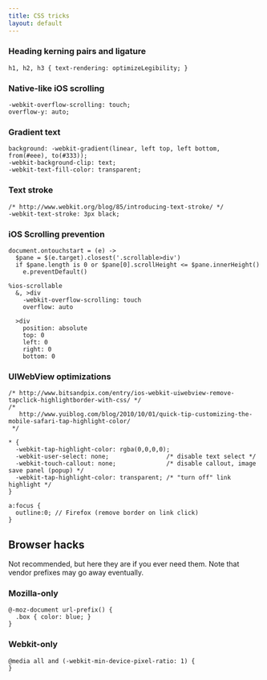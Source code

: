 ```yaml
---
title: CSS tricks
layout: default
---
```


### Heading kerning pairs and ligature

    h1, h2, h3 { text-rendering: optimizeLegibility; }

### Native-like iOS scrolling

    -webkit-overflow-scrolling: touch;
    overflow-y: auto;

### Gradient text

    background: -webkit-gradient(linear, left top, left bottom, from(#eee), to(#333));
    -webkit-background-clip: text;
    -webkit-text-fill-color: transparent;

### Text stroke

    /* http://www.webkit.org/blog/85/introducing-text-stroke/ */
    -webkit-text-stroke: 3px black;

### iOS Scrolling prevention

    document.ontouchstart = (e) ->
      $pane = $(e.target).closest('.scrollable>div')
      if $pane.length is 0 or $pane[0].scrollHeight <= $pane.innerHeight()
        e.preventDefault()

    %ios-scrollable
      &, >div
        -webkit-overflow-scrolling: touch
        overflow: auto

      >div
        position: absolute
        top: 0
        left: 0
        right: 0
        bottom: 0

### UIWebView optimizations

    /* http://www.bitsandpix.com/entry/ios-webkit-uiwebview-remove-tapclick-highlightborder-with-css/ */
    /* 
       http://www.yuiblog.com/blog/2010/10/01/quick-tip-customizing-the-mobile-safari-tap-highlight-color/ 
     */

    * {
      -webkit-tap-highlight-color: rgba(0,0,0,0);
      -webkit-user-select: none;                /* disable text select */
      -webkit-touch-callout: none;              /* disable callout, image save panel (popup) */
      -webkit-tap-highlight-color: transparent; /* "turn off" link highlight */
    }

    a:focus {
      outline:0; // Firefox (remove border on link click)
    }

Browser hacks
-------------

Not recommended, but here they are if you ever need them. Note that vendor 
prefixes may go away eventually.

### Mozilla-only

    @-moz-document url-prefix() {
      .box { color: blue; }
    }

### Webkit-only

    @media all and (-webkit-min-device-pixel-ratio: 1) {
    }
